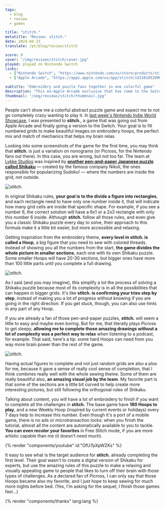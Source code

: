 ```yaml
---
tags:
  - blog
  - review
  - games

title: "stitch."
metatitle: "Review: stitch."
date: 2024-04-23
translate: /pt/blog/review/stitch

score: 8
cover: "/img/reviews/stitch/cover.jpg"
played: played on Nintendo Switch
links:
  - ["Nintendo Switch", "https://www.nintendo.com/us/store/products/stitch-switch/"]
  - ["Apple Arcade", "https://apps.apple.com/us/app/stitch/id1581052096?ign-itscg=30800&ign-itsct=stitch"]

subtitle: "Embroidery and puzzle fans together in one colorful game"
description: "This ex-Apple Arcade exclusive that has come to the Switch will stitch embroidery and puzzle fans together in one colorful challenge."
thumbnail: "/img/reviews/stitch/thumbnail.jpg"
---
```


People can't show me a colorful abstract puzzle game and expect me to not go completely crazy wanting to play it. In [last week's Nintendo Indie World Showcase](https://www.youtube.com/live/lTjjKC9gHPM?si=FzA0_-F1VuC5BqHC&t=952), I was presented to **stitch.**, a game that was going out from Apple Arcade and finally going a version to the Switch. Your goal is to fill numbered grids to make beautiful images on embroidery hoops, the perfect mix and match of mechanics that helps my brain relax.

Looking into some screenshots of the game for the first time, you may think that **stitch.** is just a variation on nonograms (or Picross, for the Nintendo fans out there). In this case, you are wrong, but not too far. The team at [Lykke Studios](https://www.lykkestudios.com/) was inspired by [**another pen-and-paper Japanese puzzle called Shikaku**](https://www.nikoli.co.jp/en/puzzles/shikaku/) — created by the famous company Nikoli, the ones responsible for popularizing Sudoku! — where the numbers are inside the grid, not outside.

![stitch.](/img/reviews/stitch/shikaku.jpg)

In original Shikaku rules, **your goal is to the divide a figure into rectangles**, and each rectangle need to have only one number inside it, that will indicate how many grid cells are inside that specific shape. For example, if you see a number 6, the correct solution will have a 6x1 or a 2x3 rectangle with only this number 6 inside. Although **stitch.** follow all those rules, and even give you a classic Shikaku puzzle every day to solve, their approach to this formula make it a little bit easier, but more accessible and relaxing.

Getting inspiration from the embroidery theme, **every level in stitch. is called a Hoop**, a big figure that you need to sew with colored threads. Instead of showing you all the numbers from the start, **the game divides the whole picture in smaller sections**, each one with its own Shikaku puzzle. Some smaller Hoops will have 20-30 sections, but bigger ones have more than 100 little parts until you complete a full drawing.

![stitch.](/img/reviews/stitch/complete.jpg)

As I said (and you may imagine), this simplify a lot the process of solving a Shikaku puzzle because most of its complexity is in all the possibilities that can happen in bigger grids. It's like **stitch. is confirming your tries step by step**, instead of making you a lot of progress without knowing if you are going in the right direction. If you get stuck, though, you can also use hints in any part of any Hoop.

If you are already a fan of those pen-and-paper puzzles, **stitch.** will seem a little to easy and maybe even boring. But for me, that literally plays Picross to get sleepy, **allowing me to complete those amazing drawings without a lot of complexity was a perfect way to relax** when listening to a podcast, for example. That said, here's a tip: some hard Hoops can need from you way more brain power than the rest of the game.

![stitch.](/img/reviews/stitch/menu.jpg)

Having actual figures to complete and not just random grids are also a plus for me, because it gave a sense of really cool sense of completion, that I think combines really well with the whole sewing theme. Some of them are really beautiful also, **an amazing visual job by the team**. My favorite part is that some of the sections are a little bit curved to help create more interesting pictures, but still following the orthogonal rules of Shikaku.

Talking about content, you will have a lot of embroidery to finish if you want to complete all the challenges in **stitch.** The base game have **180 Hoops to play**, and a new Weekly Hoop (inspired by current events or holidays) every 7 days help to increase this number. Even though it's a port of a mobile game, there is no ads or microtransaction locks: when you finish the tutorial, almost all the content are automatically available to you to tackle. **You can even recolor your favorites** in Free Stitch mode, if you are more artistic capable than me (it doesn't need much).

{% render "components/youtube" id:"OfU7pXpWZKs" %}

It easy to see what is the target audience for **stitch.** already completing the first level. Their goal wasn't to create a digital version of Shikaku for experts, but use the amazing rules of this puzzle to make a relaxing and visually appealing game to people that likes to turn off their brain with those types of challenges. As a declared fan of Picross, I can only say that those Hoops became also my favorite, and I just hope to keep sewing for much more nights before bed. (Yes, I'm asking for the sequel, I finish those games fast...)

{% render "components/thanks" lang:lang %}